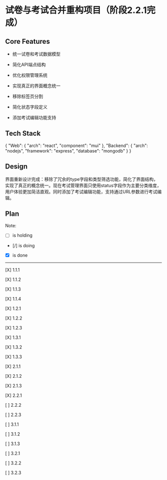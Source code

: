 # 试卷与考试合并重构项目（阶段2.2.1完成）

## Core Features

- 统一试卷和考试数据模型

- 简化API端点结构

- 优化权限管理系统

- 实现真正的界面概念统一

- 移除标签页分割

- 简化状态字段定义

- 添加考试编辑功能支持

## Tech Stack

{
  "Web": {
    "arch": "react",
    "component": "mui"
  },
  "Backend": {
    "arch": "nodejs",
    "framework": "express",
    "database": "mongodb"
  }
}

## Design

界面重新设计完成：移除了冗余的type字段和类型筛选功能，简化了界面结构，实现了真正的概念统一。现在考试管理界面只使用status字段作为主要分类维度，用户体验更加简洁直观。同时添加了考试编辑功能，支持通过URL参数进行考试编辑。

## Plan

Note: 

- [ ] is holding
- [/] is doing
- [X] is done

---

[X] 1.1.1

[X] 1.1.2

[X] 1.1.3

[X] 1.1.4

[X] 1.2.1

[X] 1.2.2

[X] 1.2.3

[X] 1.3.1

[X] 1.3.2

[X] 1.3.3

[X] 2.1.1

[X] 2.1.2

[X] 2.1.3

[X] 2.2.1

[ ] 2.2.2

[ ] 2.2.3

[ ] 3.1.1

[ ] 3.1.2

[ ] 3.1.3

[ ] 3.2.1

[ ] 3.2.2

[ ] 3.2.3
